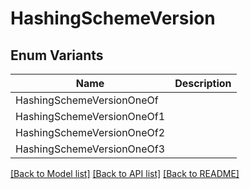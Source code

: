 # HashingSchemeVersion

## Enum Variants

| Name | Description |
|---- | -----|
| HashingSchemeVersionOneOf |  |
| HashingSchemeVersionOneOf1 |  |
| HashingSchemeVersionOneOf2 |  |
| HashingSchemeVersionOneOf3 |  |

[[Back to Model list]](../README.md#documentation-for-models) [[Back to API list]](../README.md#documentation-for-api-endpoints) [[Back to README]](../README.md)


